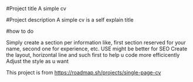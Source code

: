 #Project title A simple cv

#Project description A simple cv is a self explain title

#how to do

Simply create a section per information like, first section reserved for your name, second one for experience, etc. USE
might be better for SEO
Create the layout, horizontal line and such first to help u code more efficicently
Adjust the style as u want

This project is from
https://roadmap.sh/projects/single-page-cv
